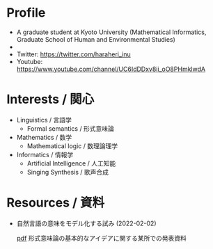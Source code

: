# Profile
- A graduate student at Kyoto University (Mathematical Informatics, Graduate School of Human and Environmental Studies)
- 
- Twitter: https://twitter.com/haraheri_inu
- Youtube: https://www.youtube.com/channel/UC6IdDDxv8ii_oO8PHmklwdA
# Interests / 関心
- Linguistics / 言語学
  - Formal semantics / 形式意味論
- Mathematics / 数学
  - Mathematical logic / 数理論理学
- Informatics / 情報学
  - Artificial Intelligence / 人工知能
  - Singing Synthesis / 歌声合成
# Resources / 資料
- 自然言語の意味をモデル化する試み (2022-02-02)
  
  [pdf](https://drive.google.com/file/d/16ZdHsEBu-JVqSlBgB5biMt2WFBbALR0R/view?usp=sharing) 形式意味論の基本的なアイデアに関する某所での発表資料

